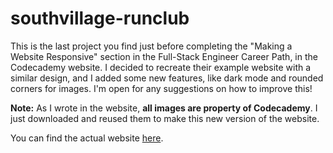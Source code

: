 # southvillage-runclub
This is the last project you find just before completing the "Making a Website Responsive" section in the Full-Stack Engineer Career Path, 
in the Codecademy website. I decided to recreate their example website with a similar design, and I added some new features, like dark mode and rounded
corners for images. I'm open for any suggestions on how to improve this!

**Note:** As I wrote in the website, **all images are property of Codecademy**. I just downloaded and reused them to make this new version of
the website. 

You can find the actual website [here](https://alessandro-sherhey.github.io/southvillage-runclub/).
